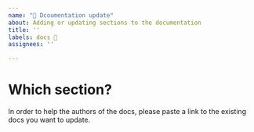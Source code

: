```yaml
---
name: "📖 Dcoumentation update"
about: Adding or updating sections to the documentation
title: ''
labels: docs 📖
assignees: ''

---
```


# Which section?

In order to help the authors of the docs, please paste a link to the existing docs you want to update.

